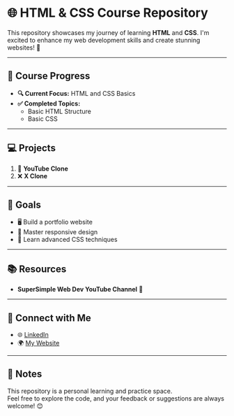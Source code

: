 
# 🌐 HTML & CSS Course Repository  

This repository showcases my journey of learning **HTML** and **CSS**. I'm excited to enhance my web development skills and create stunning websites! 🚀  

---

## 📖 **Course Progress**  
- **🔍 Current Focus:** HTML and CSS Basics  
- **✅ Completed Topics:**  
  - Basic HTML Structure  
  - Basic CSS  

---

## 💻 **Projects**  
1. 🎥 **YouTube Clone**  
2. ❌ **X Clone**  

---

## 🎯 **Goals**  
- 🖥️ Build a portfolio website  
- 📱 Master responsive design  
- 🎨 Learn advanced CSS techniques  

---

## 📚 **Resources**  
- **SuperSimple Web Dev YouTube Channel** 🎥  

---

## 🤝 **Connect with Me**  
- 🌐 [LinkedIn](https://www.linkedin.com/in/siva-kumar-marisetti-6468b6179/)  
- 🌍 [My Website](https://msivakumar.in/)  

---

## 📝 **Notes**  
This repository is a personal learning and practice space.  
Feel free to explore the code, and your feedback or suggestions are always welcome! 😊  
